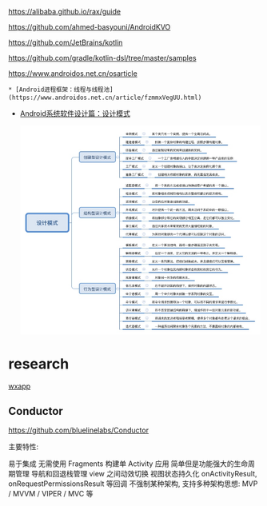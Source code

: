 https://alibaba.github.io/rax/guide

https://github.com/ahmed-basyouni/AndroidKVO

https://github.com/JetBrains/kotlin

https://github.com/gradle/kotlin-dsl/tree/master/samples

https://www.androidos.net.cn/osarticle

	* [Android进程框架：线程与线程池](https://www.androidos.net.cn/article/fzmmxVegUU.html)

* [Android系统软件设计篇：设计模式](https://www.androidos.net.cn/article/fSQHzVegWk.html)

	![](media/15389963493113.jpg)


# research 

[wxapp](wxapp.md)

## Conductor
https://github.com/bluelinelabs/Conductor

主要特性:

易于集成
无需使用 Fragments 构建单 Activity 应用
简单但是功能强大的生命周期管理
导航和回退栈管理
view 之间动效切换
视图状态持久化
onActivityResult, onRequestPermissionsResult 等回调
不强制某种架构, 支持多种架构思想: MVP / MVVM / VIPER / MVC 等

